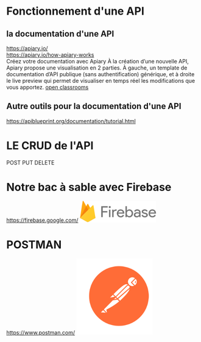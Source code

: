 # Fonctionnement d'une API

## la documentation d'une API

https://apiary.io/  
https://apiary.io/how-apiary-works  
Créez votre documentation avec Apiary
À la création d’une nouvelle API, Apiary propose une visualisation en 2 parties. À gauche, un template de documentation d’API publique (sans authentification) générique, et à droite le live preview qui permet de visualiser en temps réel les modifications que vous apportez.
[open classrooms](https://openclassrooms.com/fr/courses/6398056-ecrivez-la-documentation-technique-de-votre-projet/6904822-ecrivez-la-documentation-de-votre-api)

## Autre outils pour la documentation d'une API
https://apiblueprint.org/documentation/tutorial.html

# LE CRUD de l'API
POST PUT DELETE


# Notre bac à sable avec Firebase
https://firebase.google.com/ 
<img src="./img/firebase.svg" width="200">   

# POSTMAN
https://www.postman.com/
<img src="./img/postman.svg" width="200">   